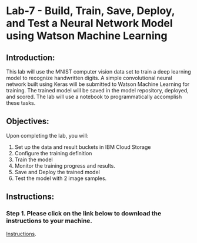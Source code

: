 # Lab-7 - Build, Train, Save, Deploy, and Test a Neural Network Model using Watson Machine Learning 

## Introduction:
This lab will use the MNIST computer vision data set to train a deep learning model to recognize handwritten digits. A simple convolutional neural network built using Keras will be submitted to Watson Machine Learning for training. The trained model will be saved in the model repository, deployed, and scored. The lab will use a notebook to programmatically accomplish these tasks. 

## Objectives:

Upon completing the lab, you will:

1. Set up the data and result buckets in IBM Cloud Storage
1. Configure the training definition 
1. Train the model
1. Monitor the training progress and results.  
1. Save and Deploy the trained model 
1. Test the model with 2 image samples. 

## Instructions:

### Step 1.  Please click on the link below to download the instructions to your machine.

[Instructions](https://github.com/bleonardb3/ML_POT_10-29-2020/raw/main/Lab-7/Neural%20Network%20Modeling%20with%20MNIST%20data%20set%20v17.pdf).

